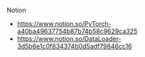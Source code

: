 
Notion
- https://www.notion.so/PyTorch-a40ba49637754b87b74b58c9629ca325
- https://www.notion.so/DataLoader-3d5b6e1c0f834374b0d5adf79846cc16